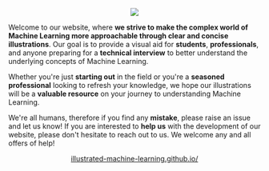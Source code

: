 
<p align="center">
    <img src="public/img/banner.png" >
</p>

Welcome to our website, where **we strive to make the complex world of Machine Learning more approachable through clear and concise illustrations**. Our goal is to provide a visual aid for **students**, **professionals**, and anyone preparing for a **technical interview** to better understand the underlying concepts of Machine Learning. 

Whether you're just **starting out** in the field or you're a **seasoned professional** looking to refresh your knowledge, we hope our illustrations will be a **valuable resource** on your journey to understanding Machine Learning. 

We're all humans, therefore if you find any **mistake**, please raise an issue and let us know! If you are interested to **help us** with the development of our website, please don't hesitate to reach out to us. We welcome any and all offers of help!

<p align="center">
    <a href="https://illustrated-machine-learning.github.io/">illustrated-machine-learning.github.io/</a>
</p>
